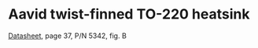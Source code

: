 # Aavid twist-finned TO-220 heatsink

[Datasheet](https://www.mouser.co.uk/datasheet/2/2/Aavid-Board-Level-Heatsinks-Catalog-2018-1507171.pdf), page 37, P/N 5342, fig. B
